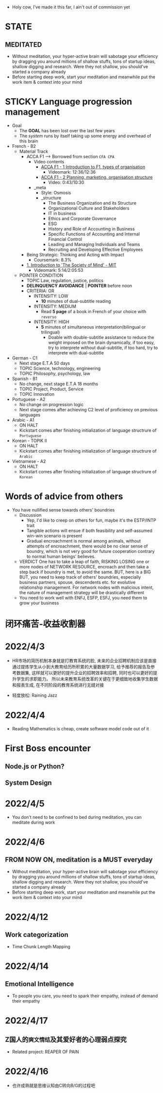 - Holy cow, I've made it this far, I ain't out of commission yet

# __STATE__
## MEDITATED
- Without meditation, your hyper-active brain will sabotage your efficiency by dragging you around millions of shallow stuffs, tons of startup ideas, shallow digging and research. Were they not shallow, you should've started a company already
- Before starting deep work, start your meditation and meanwhile put the work item & context into your mind

# STICKY Language progression management
- Goal
  - The **GOAL** has been lost over the last few years
  - The *system* runs by itself taking up some energy and overhead of this brain
- French - B2
  - Material Track
    - ACCA F1 --> Borrowed from section `CFA CPA`
      - Video contents
        - [ACCA F1 - 1 Introduction to F1, types of organisation](https://www.youtube.com/watch?v=eAvDcfQY4Nw&list=PLBggiT9yRU_PGsRP5h1ZnygR-s8CHAlc1)
          - Videomark: 12:36/12:36
        - [ACCA F1 - 2 Planning, marketing, organisation structure](https://www.youtube.com/watch?v=3vBll0Vz3ks&list=PLBggiT9yRU_PGsRP5h1ZnygR-s8CHAlc1&index=2)
          - Video: 0:43/10:30
      - _meta
        - Style: Osmosis
        - _structure
          - The Business Organization and its Structure
          - Organizational Culture and Stakeholders
          - IT in business
          - Ethics and Corporate Governance
          - ESG
          - History and Role of Accounting in Business
          - Specific Functions of Accounting and Internal Financial Control
          - Leading and Managing Individuals and Teams
          - Recruiting and Developing Effective Employees
    - Being Strategic: Thinking and Acting with Impact
      - Coursemark: 8.3%
    - [1. Introduction to 'The Society of Mind' - MIT](https://www.youtube.com/watch?v=-pb3z2w9gDg)
      - Videomark: 5:14/2:05:53
  - POINTER CONDITION
    - TOPIC Law, regulation, justice, politics
    - **DELINQUENCY AVOIDANCE** | **POINTER** before noon
    - CRITERIA: OR
      - INTENSITY: LOW
        - **10** minutes of dual-subtitle reading
      - INTENSITY: MEDIUM
        - Read **5 page** of a book in French of your choice with `reverso`      
      - INTENSITY: HIGH
        - **5** minutes of simultaneous interpretation(bilingual or trilingual)
          - Doable with double-subtitle assistance to reduce the weight imposed on the brain dynamically, if too easy, try to interprete without dual-subtitle, if too hard, try to interprete with dual-subtitle
- German - C1
  - Next stage E.T.A 50 days
  - TOPIC Science, technology, engineering
  - TOPIC Philosophy, psychology, law
- Spanish - B1
  - No change, next stage E.T.A 18 months
  - TOPIC Project, Product, Service
  - TOPIC Innovation
- Portuguese - A2
  - No change on progression logic
  - Next stage comes after achieving C2 level of proficiency on previous languages
- Arabic - A1
  - ON HALT
  - Kickstart comes after finishing initialization of language structrure of `Portuguese`
- Korean - TOPIK II
  - ON HALT
  - Kickstart comes after finishing initialization of language structrure of `Arabic`
- Vietnamese - A2
  - ON HALT
  - Kickstart comes after finishing initialization of language structrure of `Korean`

# Words of advice from others
- You have nullified sense towards others' boundries
  - Discussion
    - Yep, I'd like to creep on others for fun, maybe it's the ESTP/INTP trait
    - Tangible actions will ensue if both feasibility and self-assumed win-win scenario is present
    - Gradual encroachment is normal among animals, without attempts of encroachment, there would be no clear sense of boundry, which is not very good for future cooperation contrary to normal human beings' believes.
  - VERDICT One has to take a leap of faith, RISKING LOSING one or more nodes of NETWORK RESOURCE, encroach and then take a step back if boundry is met, to avoid the same. BUT, here is a BIG BUT, you need to keep track of others' boundries, especially business partners, spouse, descendents etc. for evolutive relationship management. For network nodes with malicious intent, the nature of management strategy will be drastically different
  - You need to work well with ENFJ, ESFP, ESFJ, you need them to grow your business

# 闭环痛苦-收益收割器


# 2022/4/3
- HR市场的简历机制本身就是打教育系统的脸, 未来的企业招聘机制应该是直接通过提炼学生从小到大教育经历所积累的大量数据学习, 给予推荐的报告及参考数据集, 这样就可以更好的提升企业的招聘效率和招聘, 同时也可以更好的提升学生的求职能力。 所以未来教育系统改革的关键在于更细致地收集学生数据和报表生成, 在不同阶段的教育系统进行无缝对接

- 轻度放松: Raining Jazz

# 2022/4/4
- Reading Mathematics is cheap, create software model code out of it

# First Boss encounter
## Node.js or Python?
## System Design


# 2022/4/5
- You don't need to be confined to bed during meditation, you can meditate during work


# 2022/4/6
## FROM NOW ON, meditation is a MUST everyday
- Without meditation, your hyper-active brain will sabotage your efficiency by dragging you around millions of shallow stuffs, tons of startup ideas, shallow digging and research. Were they not shallow, you should've started a company already
- Before starting deep work, start your meditation and meanwhile put the work item & context into your mind

# 2022/4/12
## Work categorization
- Time Chunk Length Mapping


# 2022/4/14
## Emotional Intelligence
- To people you care, you need to spark their empathy, instead of demand their empathy


# 2022/4/17
## Z国人的`爽文情结`及其爱好者的心理弱点探究
- Related project: REAPER OF PAIN

# 2022/4/16
- 也许成熟就是思维认知由C转向B/G的过程吧